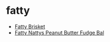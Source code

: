 # fatty

 * [Fatty Brisket](index/f/fatty-brisket-395589.json)
 * [Fatty Nattys Peanut Butter Fudge Bal](index/f/fatty-nattys-peanut-butter-fudge-bal.json)
